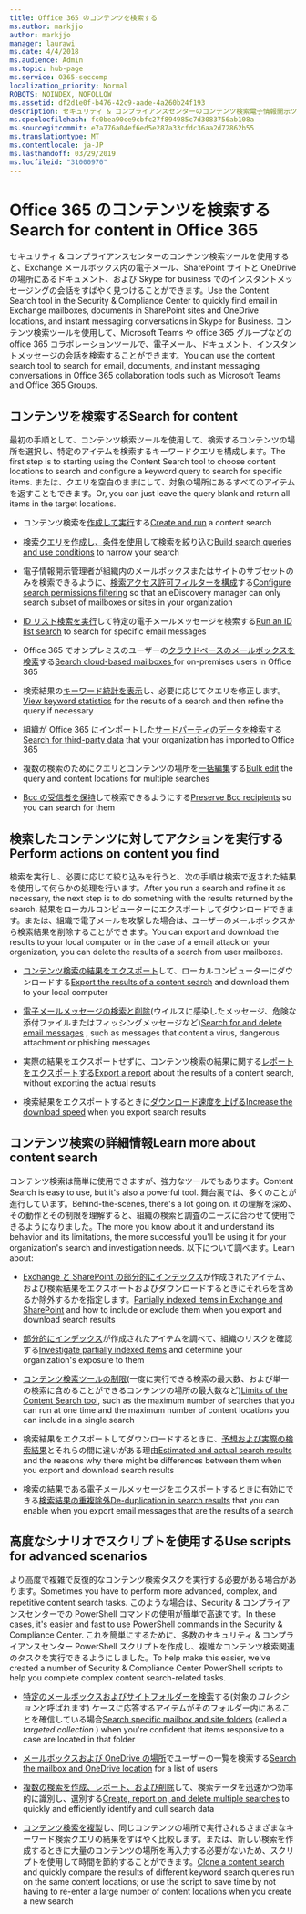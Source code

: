 ```yaml
---
title: Office 365 のコンテンツを検索する
ms.author: markjjo
author: markjjo
manager: laurawi
ms.date: 4/4/2018
ms.audience: Admin
ms.topic: hub-page
ms.service: O365-seccomp
localization_priority: Normal
ROBOTS: NOINDEX, NOFOLLOW
ms.assetid: df2d1e0f-b476-42c9-aade-4a260b24f193
description: セキュリティ & コンプライアンスセンターのコンテンツ検索電子情報開示ツールを使用して、Exchange メールボックス、SharePoint サイトと OneDrive の場所にあるドキュメント、および Skype for business でのインスタントメッセージングの会話をすばやく見つけることができます。
ms.openlocfilehash: fc0bea90ce9cbfc27f894985c7d3083756ab108a
ms.sourcegitcommit: e7a776a04ef6ed5e287a33cfdc36aa2d72862b55
ms.translationtype: MT
ms.contentlocale: ja-JP
ms.lasthandoff: 03/29/2019
ms.locfileid: "31000970"
---
```

# <a name="search-for-content-in-office-365"></a><span data-ttu-id="5c174-103">Office 365 のコンテンツを検索する</span><span class="sxs-lookup"><span data-stu-id="5c174-103">Search for content in Office 365</span></span>

<span data-ttu-id="5c174-104">セキュリティ & コンプライアンスセンターのコンテンツ検索ツールを使用すると、Exchange メールボックス内の電子メール、SharePoint サイトと OneDrive の場所にあるドキュメント、および Skype for business でのインスタントメッセージングの会話をすばやく見つけることができます。</span><span class="sxs-lookup"><span data-stu-id="5c174-104">Use the Content Search tool in the Security & Compliance Center to quickly find email in Exchange mailboxes, documents in SharePoint sites and OneDrive locations, and instant messaging conversations in Skype for Business.</span></span> <span data-ttu-id="5c174-105">コンテンツ検索ツールを使用して、Microsoft Teams や office 365 グループなどの office 365 コラボレーションツールで、電子メール、ドキュメント、インスタントメッセージの会話を検索することができます。</span><span class="sxs-lookup"><span data-stu-id="5c174-105">You can use the content search tool to search for email, documents, and instant messaging conversations in Office 365 collaboration tools such as Microsoft Teams and Office 365 Groups.</span></span>
  
## <a name="search-for-content"></a><span data-ttu-id="5c174-106">コンテンツを検索する</span><span class="sxs-lookup"><span data-stu-id="5c174-106">Search for content</span></span>

<span data-ttu-id="5c174-107">最初の手順として、コンテンツ検索ツールを使用して、検索するコンテンツの場所を選択し、特定のアイテムを検索するキーワードクエリを構成します。</span><span class="sxs-lookup"><span data-stu-id="5c174-107">The first step is to starting using the Content Search tool to choose content locations to search and configure a keyword query to search for specific items.</span></span> <span data-ttu-id="5c174-108">または、クエリを空白のままにして、対象の場所にあるすべてのアイテムを返すこともできます。</span><span class="sxs-lookup"><span data-stu-id="5c174-108">Or, you can just leave the query blank and return all items in the target locations.</span></span>
  
- <span data-ttu-id="5c174-109">コンテンツ検索を[作成して実行](content-search.md)する</span><span class="sxs-lookup"><span data-stu-id="5c174-109">[Create and run](content-search.md) a content search</span></span> 
    
- <span data-ttu-id="5c174-110">[検索クエリを作成し、条件を使用](keyword-queries-and-search-conditions.md)して検索を絞り込む</span><span class="sxs-lookup"><span data-stu-id="5c174-110">[Build search queries and use conditions](keyword-queries-and-search-conditions.md) to narrow your search</span></span> 
    
- <span data-ttu-id="5c174-111">電子情報開示管理者が組織内のメールボックスまたはサイトのサブセットのみを検索できるように、[検索アクセス許可フィルターを構成](permissions-filtering-for-content-search.md)する</span><span class="sxs-lookup"><span data-stu-id="5c174-111">[Configure search permissions filtering](permissions-filtering-for-content-search.md) so that an eDiscovery manager can only search subset of mailboxes or sites in your organization</span></span> 
    
- <span data-ttu-id="5c174-112">[ID リスト検索を実行](csv-file-for-an-id-list-content-search.md)して特定の電子メールメッセージを検索する</span><span class="sxs-lookup"><span data-stu-id="5c174-112">[Run an ID list search](csv-file-for-an-id-list-content-search.md) to search for specific email messages</span></span> 
    
- <span data-ttu-id="5c174-113">Office 365 でオンプレミスのユーザーの[クラウドベースのメールボックスを検索](search-cloud-based-mailboxes-for-on-premises-users.md)する</span><span class="sxs-lookup"><span data-stu-id="5c174-113">[Search cloud-based mailboxes ](search-cloud-based-mailboxes-for-on-premises-users.md) for on-premises users in Office 365</span></span>

- <span data-ttu-id="5c174-114">検索結果の[キーワード統計を表示](view-keyword-statistics-for-content-search.md)し、必要に応じてクエリを修正します。</span><span class="sxs-lookup"><span data-stu-id="5c174-114">[View keyword statistics](view-keyword-statistics-for-content-search.md) for the results of a search and then refine the query if necessary</span></span> 
    
- <span data-ttu-id="5c174-115">組織が Office 365 にインポートした[サードパーティのデータを検索](use-content-search-to-search-third-party-data-that-was-imported.md)する</span><span class="sxs-lookup"><span data-stu-id="5c174-115">[Search for third-party data](use-content-search-to-search-third-party-data-that-was-imported.md) that your organization has imported to Office 365</span></span> 
    
- <span data-ttu-id="5c174-116">複数の検索のためにクエリとコンテンツの場所を[一括編集](bulk-edit-content-searches.md)する</span><span class="sxs-lookup"><span data-stu-id="5c174-116">[Bulk edit](bulk-edit-content-searches.md) the query and content locations for multiple searches</span></span> 
    
- <span data-ttu-id="5c174-117">[Bcc の受信者を保持](https://docs.microsoft.com/exchange/policy-and-compliance/holds/preserve-bcc-recipients-and-group-members)して検索できるようにする</span><span class="sxs-lookup"><span data-stu-id="5c174-117">[Preserve Bcc recipients](https://docs.microsoft.com/exchange/policy-and-compliance/holds/preserve-bcc-recipients-and-group-members) so you can search for them</span></span> 

## <a name="perform-actions-on-content-you-find"></a><span data-ttu-id="5c174-118">検索したコンテンツに対してアクションを実行する</span><span class="sxs-lookup"><span data-stu-id="5c174-118">Perform actions on content you find</span></span>

<span data-ttu-id="5c174-119">検索を実行し、必要に応じて絞り込みを行うと、次の手順は検索で返された結果を使用して何らかの処理を行います。</span><span class="sxs-lookup"><span data-stu-id="5c174-119">After you run a search and refine it as necessary, the next step is to do something with the results returned by the search.</span></span> <span data-ttu-id="5c174-120">結果をローカルコンピューターにエクスポートしてダウンロードできます。または、組織で電子メールを攻撃した場合は、ユーザーのメールボックスから検索結果を削除することができます。</span><span class="sxs-lookup"><span data-stu-id="5c174-120">You can export and download the results to your local computer or in the case of a email attack on your organization, you can delete the results of a search from user mailboxes.</span></span>
  
- <span data-ttu-id="5c174-121">[コンテンツ検索の結果をエクスポート](export-search-results.md)して、ローカルコンピューターにダウンロードする</span><span class="sxs-lookup"><span data-stu-id="5c174-121">[Export the results of a content search](export-search-results.md) and download them to your local computer</span></span> 
    
- <span data-ttu-id="5c174-122">[電子メールメッセージの検索と削除](search-for-and-delete-messages-in-your-organization.md)(ウイルスに感染したメッセージ、危険な添付ファイルまたはフィッシングメッセージなど)</span><span class="sxs-lookup"><span data-stu-id="5c174-122">[Search for and delete email messages](search-for-and-delete-messages-in-your-organization.md) , such as messages that content a virus, dangerous attachment or phishing messages</span></span> 
    
- <span data-ttu-id="5c174-123">実際の結果をエクスポートせずに、コンテンツ検索の結果に関する[レポートをエクスポートする](export-a-content-search-report.md)</span><span class="sxs-lookup"><span data-stu-id="5c174-123">[Export a report](export-a-content-search-report.md) about the results of a content search, without exporting the actual results</span></span> 
    
- <span data-ttu-id="5c174-124">検索結果をエクスポートするときに[ダウンロード速度を上げる](increase-download-speeds-when-exporting-ediscovery-results.md)</span><span class="sxs-lookup"><span data-stu-id="5c174-124">[Increase the download speed](increase-download-speeds-when-exporting-ediscovery-results.md) when you export search results</span></span> 
    
## <a name="learn-more-about-content-search"></a><span data-ttu-id="5c174-125">コンテンツ検索の詳細情報</span><span class="sxs-lookup"><span data-stu-id="5c174-125">Learn more about content search</span></span>

<span data-ttu-id="5c174-126">コンテンツ検索は簡単に使用できますが、強力なツールでもあります。</span><span class="sxs-lookup"><span data-stu-id="5c174-126">Content Search is easy to use, but it's also a powerful tool.</span></span> <span data-ttu-id="5c174-127">舞台裏では、多くのことが進行しています。</span><span class="sxs-lookup"><span data-stu-id="5c174-127">Behind-the-scenes, there's a lot going on.</span></span> <span data-ttu-id="5c174-128">it の理解を深め、その動作とその制限を理解すると、組織の検索と調査のニーズに合わせて使用できるようになりました。</span><span class="sxs-lookup"><span data-stu-id="5c174-128">The more you know about it and understand its behavior and its limitations, the more successful you'll be using it for your organization's search and investigation needs.</span></span> <span data-ttu-id="5c174-129">以下について調べます。</span><span class="sxs-lookup"><span data-stu-id="5c174-129">Learn about:</span></span>
  
- <span data-ttu-id="5c174-130">[Exchange と SharePoint の部分的にインデックス](partially-indexed-items-in-content-search.md)が作成されたアイテム、および検索結果をエクスポートおよびダウンロードするときにそれらを含めるか除外するかを指定します。</span><span class="sxs-lookup"><span data-stu-id="5c174-130">[Partially indexed items in Exchange and SharePoint](partially-indexed-items-in-content-search.md) and how to include or exclude them when you export and download search results</span></span> 
    
- <span data-ttu-id="5c174-131">[部分的にインデックス](investigating-partially-indexed-items-in-ediscovery.md)が作成されたアイテムを調べて、組織のリスクを確認する</span><span class="sxs-lookup"><span data-stu-id="5c174-131">[Investigate partially indexed items](investigating-partially-indexed-items-in-ediscovery.md) and determine your organization's exposure to them</span></span> 
    
- <span data-ttu-id="5c174-132">[コンテンツ検索ツールの制限](limits-for-content-search.md)(一度に実行できる検索の最大数、および単一の検索に含めることができるコンテンツの場所の最大数など)</span><span class="sxs-lookup"><span data-stu-id="5c174-132">[Limits of the Content Search tool](limits-for-content-search.md), such as the maximum number of searches that you can run at one time and the maximum number of content locations you can include in a single search</span></span> 
    
- <span data-ttu-id="5c174-133">検索結果をエクスポートしてダウンロードするときに、[予想および実際の検索結果](differences-between-estimated-and-actual-ediscovery-search-results.md)とそれらの間に違いがある理由</span><span class="sxs-lookup"><span data-stu-id="5c174-133">[Estimated and actual search results](differences-between-estimated-and-actual-ediscovery-search-results.md) and the reasons why there might be differences between them when you export and download search results</span></span> 
    
- <span data-ttu-id="5c174-134">検索の結果である電子メールメッセージをエクスポートするときに有効にできる[検索結果の重複除外](de-duplication-in-ediscovery-search-results.md)</span><span class="sxs-lookup"><span data-stu-id="5c174-134">[De-duplication in search results](de-duplication-in-ediscovery-search-results.md) that you can enable when you export email messages that are the results of a search</span></span> 
    
## <a name="use-scripts-for-advanced-scenarios"></a><span data-ttu-id="5c174-135">高度なシナリオでスクリプトを使用する</span><span class="sxs-lookup"><span data-stu-id="5c174-135">Use scripts for advanced scenarios</span></span>

<span data-ttu-id="5c174-136">より高度で複雑で反復的なコンテンツ検索タスクを実行する必要がある場合があります。</span><span class="sxs-lookup"><span data-stu-id="5c174-136">Sometimes you have to perform more advanced, complex, and repetitive content search tasks.</span></span> <span data-ttu-id="5c174-137">このような場合は、Security & コンプライアンスセンターでの PowerShell コマンドの使用が簡単で高速です。</span><span class="sxs-lookup"><span data-stu-id="5c174-137">In these cases, it's easier and fast to use PowerShell commands in the Security & Compliance Center.</span></span> <span data-ttu-id="5c174-138">これを簡単にするために、多数のセキュリティ & コンプライアンスセンター PowerShell スクリプトを作成し、複雑なコンテンツ検索関連のタスクを実行できるようにしました。</span><span class="sxs-lookup"><span data-stu-id="5c174-138">To help make this easier, we've created a number of Security & Compliance Center PowerShell scripts to help you complete complex content search-related tasks.</span></span>
  
- <span data-ttu-id="5c174-139">[特定のメールボックスおよびサイトフォルダーを検索](use-content-search-for-targeted-collections.md)する(対象の*コレクション*と呼ばれます) ケースに応答するアイテムがそのフォルダー内にあることを確信している場合</span><span class="sxs-lookup"><span data-stu-id="5c174-139">[Search specific mailbox and site folders](use-content-search-for-targeted-collections.md) (called a  *targeted collection*  ) when you're confident that items responsive to a case are located in that folder</span></span> 
    
- <span data-ttu-id="5c174-140">[メールボックスおよび OneDrive の場所](search-the-mailbox-and-onedrive-for-business-for-a-list-of-users.md)でユーザーの一覧を検索する</span><span class="sxs-lookup"><span data-stu-id="5c174-140">[Search the mailbox and OneDrive location](search-the-mailbox-and-onedrive-for-business-for-a-list-of-users.md) for a list of users</span></span> 
    
- <span data-ttu-id="5c174-141">[複数の検索を作成、レポート、および削除](create-report-on-and-delete-multiple-content-searches.md)して、検索データを迅速かつ効率的に識別し、選別する</span><span class="sxs-lookup"><span data-stu-id="5c174-141">[Create, report on, and delete multiple searches](create-report-on-and-delete-multiple-content-searches.md) to quickly and efficiently identify and cull search data</span></span> 
    
- <span data-ttu-id="5c174-142">[コンテンツ検索を複製](clone-a-content-search.md)し、同じコンテンツの場所で実行されるさまざまなキーワード検索クエリの結果をすばやく比較します。または、新しい検索を作成するときに大量のコンテンツの場所を再入力する必要がないため、スクリプトを使用して時間を節約することができます。</span><span class="sxs-lookup"><span data-stu-id="5c174-142">[Clone a content search](clone-a-content-search.md) and quickly compare the results of different keyword search queries run on the same content locations; or use the script to save time by not having to re-enter a large number of content locations when you create a new search</span></span> 
    

